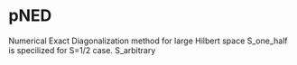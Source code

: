 # pNED
Numerical Exact Diagonalization method for large Hilbert space
S_one_half is specilized for S=1/2 case.
S_arbitrary 
